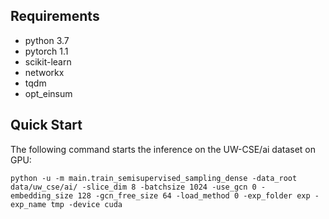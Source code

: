 ## Requirements
- python 3.7
- pytorch 1.1
- scikit-learn
- networkx
- tqdm
- opt_einsum

## Quick Start
The following command starts the inference on the UW-CSE/ai dataset on GPU:
```
python -u -m main.train_semisupervised_sampling_dense -data_root data/uw_cse/ai/ -slice_dim 8 -batchsize 1024 -use_gcn 0 -embedding_size 128 -gcn_free_size 64 -load_method 0 -exp_folder exp -exp_name tmp -device cuda
